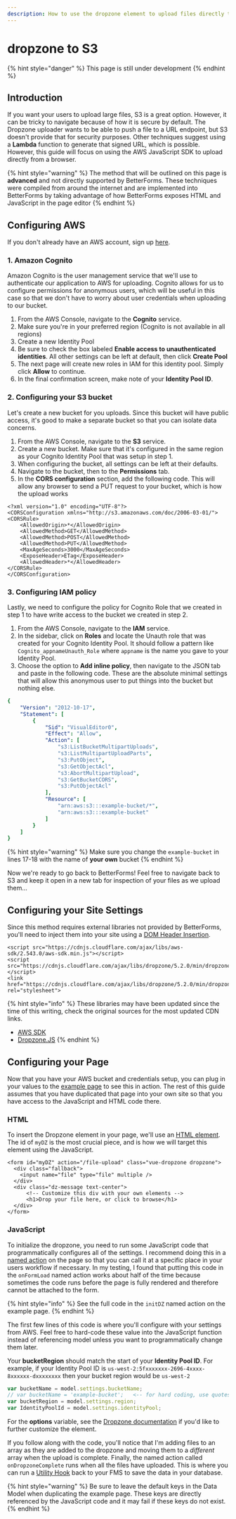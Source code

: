 ```yaml
---
description: How to use the dropzone element to upload files directly to an AWS S3 bucket.
---
```


# dropzone to S3

{% hint style="danger" %}
This page is still under development
{% endhint %}

## Introduction

If you want your users to upload large files, S3 is a great option. However, it can be tricky to navigate because of how it is secure by default. The Dropzone uploader wants to be able to push a file to a URL endpoint, but S3 doesn't provide that for security purposes. Other techniques suggest using a **Lambda** function to generate that signed URL, which is possible. However, this guide will focus on using the AWS JavaScript SDK to upload directly from a browser.

{% hint style="warning" %}
The method that will be outlined on this page is **advanced** and not directly supported by BetterForms. These techniques were compiled from around the internet and are implemented into BetterForms by taking advantage of how BetterForms exposes HTML and JavaScript in the page editor
{% endhint %}

## Configuring AWS

If you don't already have an AWS account, sign up [here](https://portal.aws.amazon.com/billing/signup#/start).

### 1. Amazon Cognito

Amazon Cognito is the user management service that we'll use to authenticate our application to AWS for uploading. Cognito allows for us to configure permissions for anonymous users, which will be useful in this case so that we don't have to worry about user credentials when uploading to our bucket.

1. From the AWS Console, navigate to the **Cognito** service.
2. Make sure you're in your preferred region \(Cognito is not available in all regions\)
3. Create a new Identity Pool
4. Be sure to check the box labeled **Enable access to unauthenticated identities**. All other settings can be left at default, then click **Create Pool**
5. The next page will create new roles in IAM for this identity pool. Simply click **Allow** to continue.
6. In the final confirmation screen, make note of your **Identity Pool ID**.

### 2. Configuring your S3 bucket

Let's create a new bucket for you uploads. Since this bucket will have public access, it's good to make a separate bucket so that you can isolate data concerns.

1. From the AWS Console, navigate to the **S3** service.
2. Create a new bucket. Make sure that it's configured in the same region as your Cognito Identity Pool that was setup in step 1.
3. When configuring the bucket, all settings can be left at their defaults.
4. Navigate to the bucket, then to the **Permissions** tab.
5. In the **CORS configuration** section, add the following code. This will allow any browser to send a PUT request to your bucket, which is how the upload works

```markup
<?xml version="1.0" encoding="UTF-8"?>
<CORSConfiguration xmlns="http://s3.amazonaws.com/doc/2006-03-01/">
<CORSRule>
    <AllowedOrigin>*</AllowedOrigin>
    <AllowedMethod>GET</AllowedMethod>
    <AllowedMethod>POST</AllowedMethod>
    <AllowedMethod>PUT</AllowedMethod>
    <MaxAgeSeconds>3000</MaxAgeSeconds>
    <ExposeHeader>ETag</ExposeHeader>
    <AllowedHeader>*</AllowedHeader>
</CORSRule>
</CORSConfiguration>
```

### 3. Configuring IAM policy

Lastly, we need to configure the policy for Cognito Role that we created in step 1 to have write access to the bucket we created in step 2.

1. From the AWS Console, navigate to the **IAM** service.
2. In the sidebar, click on **Roles** and locate the Unauth role that was created for your Cognito Identity Pool. It should follow a pattern like `Cognito_appnameUnauth_Role` where `appname` is the name you gave to your Identity Pool.
3. Choose the option to **Add inline policy**, then navigate to the JSON tab and paste in the following code. These are the absolute minimal settings that will allow this anonymous user to put things into the bucket but nothing else.

```yaml
{
    "Version": "2012-10-17",
    "Statement": [
        {
            "Sid": "VisualEditor0",
            "Effect": "Allow",
            "Action": [
                "s3:ListBucketMultipartUploads",
                "s3:ListMultipartUploadParts",
                "s3:PutObject",
                "s3:GetObjectAcl",
                "s3:AbortMultipartUpload",
                "s3:GetBucketCORS",
                "s3:PutObjectAcl"
            ],
            "Resource": [
                "arn:aws:s3:::example-bucket/*",
                "arn:aws:s3:::example-bucket"
            ]
        }
    ]
}
```

{% hint style="warning" %}
Make sure you change the `example-bucket` in lines 17-18 with the name of **your own** bucket
{% endhint %}

Now we're ready to go back to BetterForms! Feel free to navigate back to S3 and keep it open in a new tab for inspection of your files as we upload them...

## Configuring your Site Settings

Since this method requires external libraries not provided by BetterForms, you'll need to inject them into your site using a [DOM Header Insertion](../../site-settings/slots-code-injection.md#dom-header-insertion).

```markup
<script src="https://cdnjs.cloudflare.com/ajax/libs/aws-sdk/2.543.0/aws-sdk.min.js"></script>
<script src="https://cdnjs.cloudflare.com/ajax/libs/dropzone/5.2.0/min/dropzone.min.js"></script>
<link href="https://cdnjs.cloudflare.com/ajax/libs/dropzone/5.2.0/min/dropzone.min.css" rel="stylesheet">
```

{% hint style="info" %}
These libraries may have been updated since the time of this writing, check the original sources for the most updated CDN links.

* [AWS SDK](https://cdnjs.com/libraries/aws-sdk)
* [Dropzone.JS](https://cdnjs.com/libraries/dropzone)
{% endhint %}

## Configuring your Page

Now that you have your AWS bucket and credentials setup, you can plug in your values to the [example page](https://app.fmbetterforms.com/#/forms/formedetail?id=4994183D-C0B6-0444-A443-032904BDA204) to see this in action. The rest of this guide assumes that you have duplicated that page into your own site so that you have access to the JavaScript and HTML code there.

### HTML

To insert the Dropzone element in your page, we'll use an [HTML element](../common/html.md). The id of `myDZ` is the most crucial piece, and is how we will target this element using the JavaScript.

```markup
<form id="myDZ" action="/file-upload" class="vue-dropzone dropzone">
  <div class="fallback">
    <input name="file" type="file" multiple />
  </div>
  <div class="dz-message text-center">
      <!-- Customize this div with your own elements -->
      <h1>Drop your file here, or click to browse</h1>
  </div>
</form>
```

### JavaScript

To initialize the dropzone, you need to run some JavaScript code that programmatically configures all of the settings. I recommend doing this in a [named action](../../actions-processor/actions_named.md#defining-named-actions) on the page so that you can call it at a specific place in your users workflow if necessary. In my testing, I found that putting this code in the `onFormLoad` named action works about half of the time because sometimes the code runs before the page is fully rendered and therefore cannot be attached to the form.

{% hint style="info" %}
See the full code in the `initDZ` named action on the example page.
{% endhint %}

The first few lines of this code is where you'll configure with your settings from AWS. Feel free to hard-code these value into the JavaScript function instead of referencing model unless you want to programmatically change them later.

Your **bucketRegion** should match the start of your **Identity Pool ID**. For example, if your Identity Pool ID is `us-west-2:5fxxxxxxx-2696-4xxxx-8xxxxxx-dxxxxxxxx` then your bucket region would be `us-west-2`

```javascript
var bucketName = model.settings.bucketName;
// var bucketName = 'example-bucket';   <-- for hard coding, use quotes
var bucketRegion = model.settings.region;
var IdentityPoolId = model.settings.identityPool;
```

For the **options** variable, see the [Dropzone documentation](https://www.dropzonejs.com/#configuration) if you'd like to further customize the element.

If you follow along with the code, you'll notice that I'm adding files to an array as they are added to the dropzone and moving them to a _different_ array when the upload is complete. Finally, the named action called `onDropzoneComplete` runs when all the files have uploaded. This is where you can run a [Utility Hook](../../actions-processor/actions_overview/runutilityhook.md) back to your FMS to save the data in your database.

{% hint style="warning" %}
Be sure to leave the default keys in the Data Model when duplicating the example page. These keys are directly referenced by the JavaScript code and it may fail if these keys do not exist.
{% endhint %}

